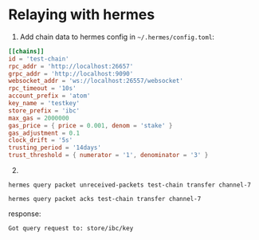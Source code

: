 # Relaying with hermes

1. Add chain data to hermes config in `~/.hermes/config.toml`:

```toml
[[chains]]
id = 'test-chain'
rpc_addr = 'http://localhost:26657'
grpc_addr = 'http://localhost:9090'
websocket_addr = 'ws://localhost:26557/websocket'
rpc_timeout = '10s'
account_prefix = 'atom'
key_name = 'testkey'
store_prefix = 'ibc'
max_gas = 2000000
gas_price = { price = 0.001, denom = 'stake' }
gas_adjustment = 0.1
clock_drift = '5s'
trusting_period = '14days'
trust_threshold = { numerator = '1', denominator = '3' }
```

2.

```shell
hermes query packet unreceived-packets test-chain transfer channel-7
```

```shell
hermes query packet acks test-chain transfer channel-7
```

response:

```txt
Got query request to: store/ibc/key
```
